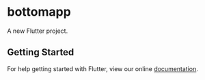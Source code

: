# bottomapp

A new Flutter project.

## Getting Started

For help getting started with Flutter, view our online
[documentation](https://flutter.io/).

